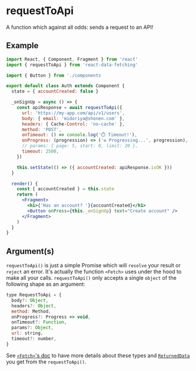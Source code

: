 # requestToApi

A function which against all odds: sends a request to an API!

## Example

```jsx
import React, { Component, Fragment } from 'react'
import { requestToApi } from 'react-data-fetching'

import { Button } from './components

export default class Auth extends Component {
  state = { accountCreated: false }

  _onSignUp = async () => {
    const apiResponse = await requestToApi({
      url: 'https://my-app.com/api/v1/users',
      body: { email: 'midoriya@shonen.com' },
      headers: { Cache-Control: 'no-cache' },
      method: 'POST',
      onTimeout: () => console.log('⏱️ Timeout!'),
      onProgress: (progression) => ('♻️ Progressing...', progression),
      // params: { page: 5, start: 0, limit: 20 },
      timeout: 2500,
    })

    this.setState(() => ({ accountCreated: apiResponse.isOK }))
  }

  render() {
    const { accountCreated } = this.state
    return (
      <Fragment>
        <h1>{'Has an account? '}{accountCreated}</h1>
        <Button onPress={this._onSignUp} text="Create account" />
      </Fragment>
    )
  }
}
```

## Argument(s)

`requestToApi()` is just a simple Promise which will `resolve` your result or `reject` an error. It's actually the function `<Fetch>` uses under the hood to make all your calls. `requestToApi()` only accepts a single `object` of the following shape as an argument:

```js
type RequestToApi = {
  body?: Object,
  headers?: Object,
  method: Method,
  onProgress?: Progress => void,
  onTimeout?: Function,
  params?: Object,
  url: string,
  timeout?: number,
}
```

See [`<Fetch>`'s doc](Fetch.md) to have more details about these types and [`ReturnedData`](Fetch.md#returneddata) you get from the `requestToApi()`.
